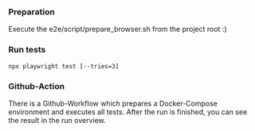 ### Preparation
Execute the e2e/script/prepare_browser.sh from the project root :)

### Run tests
``npx playwright test [--tries=3]``

### Github-Action
There is a Github-Workflow which prepares a Docker-Compose environment and executes all tests. After the run is finished, you can see the result in the run overview.
